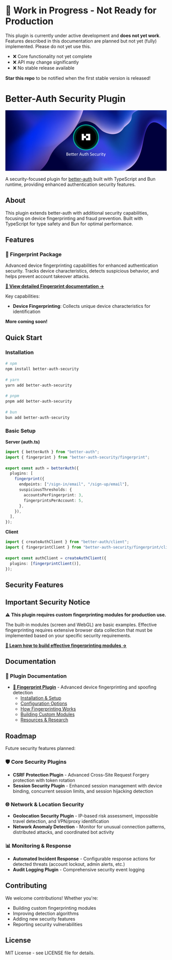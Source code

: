 # **🚧 Work in Progress - Not Ready for Production**

This plugin is currently under active development and **does not yet work**. Features described in this documentation are planned but not yet (fully) implemented. Please do not yet use this.

- ❌ Core functionality not yet complete
- ❌ API may change significantly
- ❌ No stable release available

**Star this repo** to be notified when the first stable version is released!

# Better-Auth Security Plugin

![Better Auth Security Banner](./assets/banner/blue2.png)

A security-focused plugin for [better-auth](https://www.better-auth.com/) built with TypeScript and Bun runtime, providing enhanced authentication security features.

## About

This plugin extends better-auth with additional security capabilities, focusing on device fingerprinting and fraud prevention. Built with TypeScript for type safety and Bun for optimal performance.

## Features

### 📱 Fingerprint Package

Advanced device fingerprinting capabilities for enhanced authentication security. Tracks device characteristics, detects suspicious behavior, and helps prevent account takeover attacks.

**[📖 View detailed Fingerprint documentation →](./docs/fingerprint.md)**

Key capabilities:

- **Device Fingerprinting**: Collects unique device characteristics for identification

**More coming soon!**

## Quick Start

### Installation

```bash
# npm
npm install better-auth-security

# yarn
yarn add better-auth-security

# pnpm
pnpm add better-auth-security

# bun
bun add better-auth-security
```

### Basic Setup

**Server (auth.ts)**

```typescript
import { betterAuth } from "better-auth";
import { fingerprint } from "better-auth-security/fingerprint";

export const auth = betterAuth({
  plugins: [
    fingerprint({
      endpoints: ["/sign-in/email", "/sign-up/email"],
      suspiciousThresholds: {
        accountsPerFingerprint: 3,
        fingerprintsPerAccount: 5,
      },
    }),
  ],
});
```

**Client**

```typescript
import { createAuthClient } from "better-auth/client";
import { fingerprintClient } from "better-auth-security/fingerprint/client";

export const authClient = createAuthClient({
  plugins: [fingerprintClient()],
});
```

## Security Features

## Important Security Notice

⚠️ **This plugin requires custom fingerprinting modules for production use.**

The built-in modules (screen and WebGL) are basic examples. Effective fingerprinting requires extensive browser data collection that must be implemented based on your specific security requirements.

**[📖 Learn how to build effective fingerprinting modules →](./docs/fingerprint.md#building-effective-modules)**

## Documentation

### 📖 Plugin Documentation

- **[📱 Fingerprint Plugin](./docs/fingerprint.md)** - Advanced device fingerprinting and spoofing detection
  - [Installation & Setup](./docs/fingerprint.md#installation)
  - [Configuration Options](./docs/fingerprint.md#configuration-options)
  - [How Fingerprinting Works](./docs/fingerprint.md#how-fingerprinting-works)
  - [Building Custom Modules](./docs/fingerprint.md#building-effective-modules)
  - [Resources & Research](./docs/fingerprint.md#fingerprinting-resources)

## Roadmap

Future security features planned:

### 🛡️ Core Security Plugins

- **CSRF Protection Plugin** - Advanced Cross-Site Request Forgery protection with token rotation
- **Session Security Plugin** - Enhanced session management with device binding, concurrent session limits, and session hijacking detection

### 🌐 Network & Location Security

- **Geolocation Security Plugin** - IP-based risk assessment, impossible travel detection, and VPN/proxy identification
- **Network Anomaly Detection** - Monitor for unusual connection patterns, distributed attacks, and coordinated bot activity

### 📊 Monitoring & Response

- **Automated Incident Response** - Configurable response actions for detected threats (account lockout, admin alerts, etc.)
- **Audit Logging Plugin** - Comprehensive security event logging

## Contributing

We welcome contributions! Whether you're:

- Building custom fingerprinting modules
- Improving detection algorithms
- Adding new security features
- Reporting security vulnerabilities

## License

MIT License - see LICENSE file for details.
